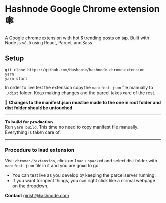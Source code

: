 # Hashnode Google Chrome extension 🕸

A Google chrome extension with hot & trending posts on tap. Built with Node.js `v8.9` using React, Parcel, and Sass.  


## Setup

```
git clone https://github.com/Hashnode/hashnode-chrome-extension
yarn
yarn start
```

In order to live test the extension copy the `manifest.json` file manually to `./dist` folder.  Keep making changes and the parcel takes care of the rest.  

**🔴 Changes to the manifest.json must be made to the one in root folder and dist folder should be untouched.**  

----

**To build for production**  
Run `yarn build`. This time no need to copy manifest file manually. Everything is taken care of.

---

### Procedure to load extension
Visit `chrome://extension`, click on `load unpacked` and select dist folder with `manifest.json` file in it and you are good to go.  

- You can test live as you develop by keeping the parcel server running.
- If you want to inpect things, you can right click like a normal webpage on the dropdown.


**Contact**
girish@hashnode.com
